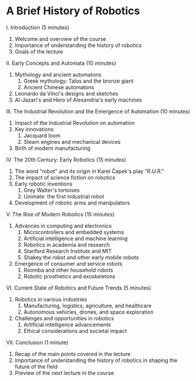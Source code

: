 # A Brief History of Robotics

I. Introduction (5 minutes)

1. Welcome and overview of the course
1. Importance of understanding the history of robotics
1. Goals of the lecture

II. Early Concepts and Automata (10 minutes)

1. Mythology and ancient automatons
    1. Greek mythology: Talos and the bronze giant
    1. Ancient Chinese automatons
1. Leonardo da Vinci's designs and sketches
1. Al-Jazari's and Hero of Alexandria's early machines

III. The Industrial Revolution and the Emergence of Automation (10 minutes)

1. Impact of the Industrial Revolution on automation
1. Key innovations
    1. Jacquard loom
    1. Steam engines and mechanical devices
1. Birth of modern manufacturing

IV. The 20th Century: Early Robotics (15 minutes)

1. The word "robot" and its origin in Karel Čapek's play "R.U.R."
1. The impact of science fiction on robotics
1. Early robotic inventions
    1. Grey Walter's tortoises
    1. Unimate: the first industrial robot
1. Development of robotic arms and manipulators

V. The Rise of Modern Robotics (15 minutes)

1. Advances in computing and electronics
    1. Microcontrollers and embedded systems
    1. Artificial intelligence and machine learning
    1. Robotics in academia and research
    1. Stanford Research Institute and MIT
    1. Shakey the robot and other early mobile robots
1. Emergence of consumer and service robots
    1. Roomba and other household robots
    1. Robotic prosthetics and exoskeletons

VI. Current State of Robotics and Future Trends (5 minutes)

1. Robotics in various industries
    1. Manufacturing, logistics, agriculture, and healthcare
    1. Autonomous vehicles, drones, and space exploration
1. Challenges and opportunities in robotics
    1. Artificial intelligence advancements
    1. Ethical considerations and societal impact

VII. Conclusion (1 minute)

1. Recap of the main points covered in the lecture
1. Importance of understanding the history of robotics in shaping the future of the field
1. Preview of the next lecture in the course
